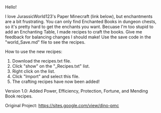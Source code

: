 Hello!

I love JurassicWorld123's Paper Minecraft (link below), but enchantments are a bit frustrating.
You can only find Enchanted Books in dungeon chests, so it's pretty hard to get the enchants you want.
Becuase I'm too stupid to add an Enchanting Table, I made recipes to craft the books.
Give me feedback for balancing changes I should make! Use the save code in the "world_Save.md" file to
see the recipes.

How to use the new recipes:
  1. Download the recipes.txt file.
  2. Click "show" on the "_Recipes.txt" list.
  3. Right click on the list.
  4. Click "Import" and select this file.
  5. The crafting recipes have now been added!

Version 1.0:
Added Power, Efficiency, Protection, Fortune, and Mending Book recipes.

Original Project:
https://sites.google.com/view/dino-pmc
